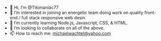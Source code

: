 - 👋 Hi, I’m @Tikimaniac77
- 👀 I’m interested in joining an energetic team doing work on quality front-end / full stack responsive web desin
- 🌱 I’m currently learning Node.js, Javascript, CSS, & HTML.
- 💞️ I’m looking to collaborate on all of the above.
- 📫 How to reach me: michaelwachtel@yahoo.com

<!---
Tikimaniac77/Tikimaniac77 is a ✨ special ✨ repository because its `README.md` (this file) appears on your GitHub profile.
You can click the Preview link to take a look at your changes.
--->
